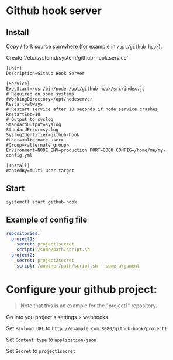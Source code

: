 # Github hook server

## Install

Copy / fork source somwhere (for example in `/opt/github-hook`).

Create '/etc/systemd/system/github-hook.service'
```
[Unit]
Description=Github Hook Server

[Service]
ExecStart=/usr/bin/node /opt/github-hook/src/index.js
# Required on some systems
#WorkingDirectory=/opt/nodeserver
Restart=always
# Restart service after 10 seconds if node service crashes
RestartSec=10
# Output to syslog
StandardOutput=syslog
StandardError=syslog
SyslogIdentifier=github-hook
#User=<alternate user>
#Group=<alternate group>
Environment=NODE_ENV=production PORT=8080 CONFIG=/home/me/my-config.yml

[Install]
WantedBy=multi-user.target
```

## Start
```
systemctl start github-hook
```

## Example of config file

```yml
repositories:
  project1:
    secret: project1secret
    script: /some/path/script.sh
  project2:
    secret: project2secret
    script: /another/path/script.sh --some-argument
```

# Configure your github project: 

> Note that this is an example for the "project1" repository.

Go into you project's settings > webhooks

Set `Payload URL` to `http://example.com:8080/github-hook/project1`

Set `Content type` to `application/json`

Set `Secret` to `project1secret`
